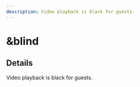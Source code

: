 ```yaml
---
description: Video playback is black for guests.
---
```


# \&blind

## Details

Video playback is black for guests.
